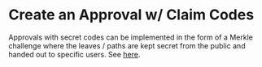 # Create an Approval w/ Claim Codes

Approvals with secret codes can be implemented in the form of a Merkle challenge where the leaves / paths are kept secret from the public and handed out to specific users. See [here](../core-concepts/approval-criteria/merkle-challenges.md).
